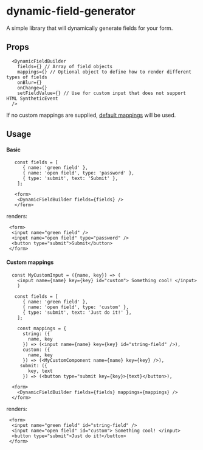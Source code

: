 # dynamic-field-generator

A simple library that will dynamically generate fields for your form.

## Props

```
  <DynamicFieldBuilder
    fields={} // Array of field objects
    mappings={} // Optional object to define how to render different types of fields
    onBlur={}
    onChange={}
    setFieldValue={} // Use for custom input that does not support HTML SyntheticEvent
  />
```

If no custom mappings are supplied, [default mappings](https://github.com/tes/dynamic-form-generator/blob/master/lib/defaultMappings.jsx) will be used.

## Usage

#### Basic

```
   const fields = [
      { name: 'green field' },
      { name: 'open field', type: 'password' },
      { type: 'submit', text: 'Submit' },
    ];

   <form>
    <DynamicFieldBuilder fields={fields} />
   </form>
```

renders:

```
 <form>
  <input name="green field" />
  <input name="open field" type="password" />
  <button type="submit">Submit</button>
 </form>
 ```


 
#### Custom mappings

```
  const MyCustomInput = ({name, key}) => (
    <input name={name} key={key} id="custom"> Something cool! </input>
    )

   const fields = [
      { name: 'green field' },
      { name: 'open field', type: 'custom' },
      { type: 'submit', text: 'Just do it!' },
    ];
    
    const mappings = {
      string: ({
        name, key
      }) => (<input name={name} key={key} id="string-field" />),
      custom: ({
        name, key
      }) => (<MyCustomComponent name={name} key={key} />),
     submit: ({
        key, text
      }) => (<button type="submit key={key}>{text}</button>),
    
  <form>
    <DynamicFieldBuilder fields={fields} mappings={mappings} />
  </form>
```

renders:

```
 <form>
  <input name="green field" id="string-field" />
  <input name="open field" id="custom"> Something cool! </input>
  <button type="submit">Just do it!</button>
 </form>
 ```
 
 
 
